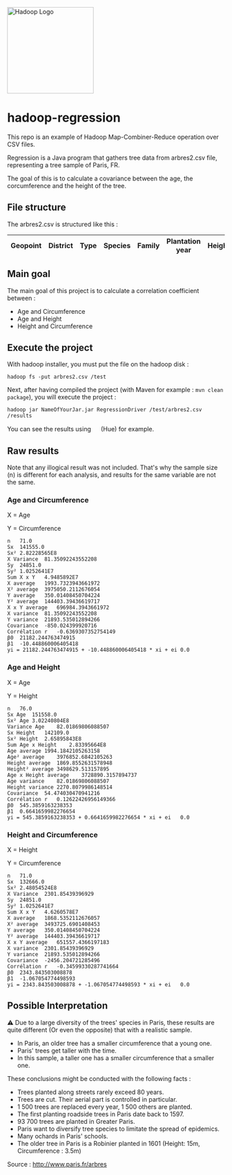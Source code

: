 <img src="http://gblogs.cisco.com/fr-datacenter/wp-content/uploads/sites/14/2013/09/hadoop-elephant_logo.png" alt="Hadoop Logo" height="200"/>

# hadoop-regression

This repo is an example of Hadoop Map-Combiner-Reduce operation over CSV files.

Regression is a Java program that gathers tree data from arbres2.csv file, representing a tree sample of Paris, FR.

The goal of this is to calculate a covariance between the age, the corcumference and the height of the tree.

## File structure

The arbres2.csv is structured like this :

Geopoint | District | Type | Species | Family | Plantation year | Height | Circonference | Address | Common name | Variety | Object Id | Place
--- | --- | --- | --- | --- | --- | --- | --- | --- | --- | --- | --- | ---

## Main goal

The main goal of this project is to calculate a correlation coefficient between :
 * Age and Circumference
 * Age and Height
 * Height and Circumference
 
## Execute the project
With hadoop installer, you must put the file on the hadoop disk :

`hadoop fs -put arbres2.csv /test`

Next, after having compiled the project (with Maven for example : `mvn clean package`), you will execute the project :

`hadoop jar NameOfYourJar.jar RegressionDriver /test/arbres2.csv /results`

You can see the results using <img src="http://gethue.com/wp-content/uploads/2014/03/hue_logo_300dpi_huge.png" height="15"/> (Hue) for example.

## Raw results

Note that any illogical result was not included. That's why the sample size (n) is different for each analysis, and results for the same variable are not the same.

### Age and Circumference

X = Age

Y = Circumference
```
n	71.0
Sx	141555.0
Sx²	2.82228565E8
X Variance	81.35092243552208
Sy	24851.0
Sy²	1.0252641E7
Sum X x Y	4.9485892E7
X average	1993.7323943661972
X² average	3975050.2112676054
Y average	350.01408450704224
Y² average	144403.39436619717
X x Y average	696984.3943661972
X variance	81.35092243552208
Y variance	21893.535012894266
Covariance	-850.024399920716
Corrélation r	-0.6369307352754149
β0	21182.244763474915
β1	-10.448860006405418
yi = 21182.244763474915 + -10.448860006405418 * xi + ei	0.0
```

### Age and Height

X = Age

Y = Height
```
n	76.0
Sx Age	151558.0
Sx² Age	3.02240804E8
Variance Age	82.01869806088507
Sx Height	142109.0
Sx² Height	2.65895843E8
Sum Age x Height	2.83395664E8
Age average	1994.1842105263158
Age² average	3976852.6842105263
Height average	1869.8552631578948
Height² average	3498629.513157895
Age x Height average	3728890.3157894737
Age variance	82.01869806088507
Height variance	2270.8079986148514
Covariance	54.474030470941216
Corrélation r	0.12622426956149366
β0	545.3859163238353
β1	0.6641659982276654
yi = 545.3859163238353 + 0.6641659982276654 * xi + ei	0.0
```

### Height and Circumference

X = Height

Y = Circumference
```
n	71.0
Sx	132666.0
Sx²	2.48054524E8
X Variance	2301.85439396929
Sy	24851.0
Sy²	1.0252641E7
Sum X x Y	4.6260578E7
X average	1868.5352112676057
X² average	3493725.6901408453
Y average	350.01408450704224
Y² average	144403.39436619717
X x Y average	651557.4366197183
X variance	2301.85439396929
Y variance	21893.535012894266
Covariance	-2456.204721285496
Corrélation r	-0.34599330287741664
β0	2343.843503008878
β1	-1.067054774498593
yi = 2343.843503008878 + -1.067054774498593 * xi + ei	0.0
```

## Possible Interpretation

 :warning: Due to a large diversity of the trees' species in Paris, these results are quite different (Or even the opposite) that with a realistic sample.
 
 
 * In Paris, an older tree has a smaller circumference that a young one.
 * Paris' trees get taller with the time.
 * In this sample, a taller one has a smaller circumference that a smaller one.
 
These conclusions might be conducted with the following facts :
 * Trees planted along streets rarely exceed 80 years.
 * Trees are cut. Their aerial part is controlled in particular.
 * 1 500 trees are replaced every year, 1 500 others are planted.
 * The first planting roadside trees in Paris date back to 1597.
 * 93 700 trees are planted in Greater Paris.
 * Paris want to diversify tree species to limitate the spread of epidemics.
 * Many ochards in Paris' schools.
 * The older tree in Paris is a Robinier planted in 1601 (Height: 15m, Circumference : 3.5m)
 
Source : http://www.paris.fr/arbres 

